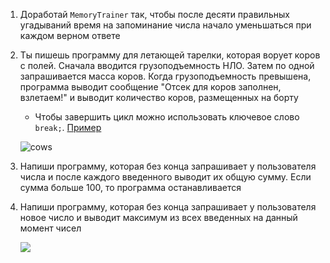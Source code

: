 1. Доработай `MemoryTrainer` так, чтобы после десяти правильных угадываний время на запоминание числа начало уменьшаться при каждом верном ответе
2. Ты пишешь программу для летающей тарелки, которая ворует коров с полей. Сначала вводится грузоподъемность НЛО. Затем по одной запрашивается масса коров. Когда грузоподъемность превышена, программа выводит сообщение "Отсек для коров заполнен, взлетаем!" и выводит количество коров, размещенных на борту

   - Чтобы завершить цикл можно использовать ключевое слово `break;`. [Пример](https://gist.github.com/Simplifier/b36f425481693b57d941d88c4747df90) 

   ![cows](https://camo.githubusercontent.com/8c84795a7cc50e552a22352d6b173f471bf9316e/687474703a2f2f393970782e72752f7373746f726167652f35332f323031322f30322f746d625f33343039305f353034352e6a7067)

3. Напиши программу, которая без конца запрашивает у пользователя числа и после каждого введенного выводит их общую сумму. Если сумма больше 100, то программа останавливается
4. Напиши программу, которая без конца запрашивает у пользователя новое число и выводит максимум из всех введенных на данный момент чисел

   ![](https://api.monosnap.com/rpc/file/download?id=kYnrLMa5hALOYOB3vs5A8t4lNYzYIA)

